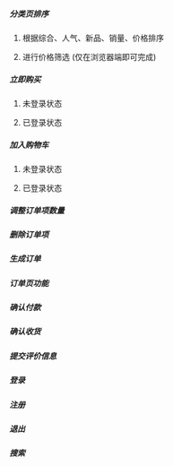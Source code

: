 
##### 分类页排序

1. 根据综合、人气、新品、销量、价格排序

2. 进行价格筛选 (仅在浏览器端即可完成) 

##### 立即购买

1. 未登录状态

2. 已登录状态

##### 加入购物车

1. 未登录状态

2. 已登录状态

##### 调整订单项数量

##### 删除订单项

##### 生成订单

##### 订单页功能

##### 确认付款

##### 确认收货

##### 提交评价信息

##### 登录

##### 注册

##### 退出

##### 搜索